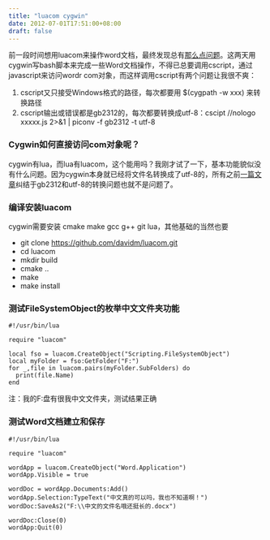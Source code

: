 ```yaml
---
title: "luacom cygwin"
date: 2012-07-01T17:51:00+08:00
draft: false
---
```


前一段时间想用luacom来操作word文档，最终发现总有[那么点问题](http://blog.csdn.net/windtailljj/article/details/7203294)。这两天用cygwin写bash脚本来完成一些Word文档操作，不得已总要调用cscript，通过javascript来访问wordr com对象，而这样调用cscript有两个问题让我很不爽：
1. cscript又只接受Windows格式的路径，每次都要用 $(cygpath -w xxx) 来转换路径
2. cscript输出或错误都是gb2312的，每次都要转换成utf-8：cscipt //nologo xxxxx.js 2>&1 | piconv -f gb2312 -t utf-8


### Cygwin如何直接访问com对象呢？


cygwin有lua，而lua有luacom，这个能用吗？我刚才试了一下，基本功能貌似没有什么问题。因为cygwin本身就已经将文件名转换成了utf-8的，所有之前[一篇文章](http://blog.csdn.net/windtailljj/article/details/7203129)纠结于gb2312和utf-8的转换问题也就不是问题了。


### 编译安装luacom


cygwin需要安装 cmake make gcc g++ git lua，其他基础的当然也要  




* git clone https://github.com/davidm/luacom.git
* cd luacom
* mkdir build
* cmake ..
* make
* make install


### 测试FileSystemObject的枚举中文文件夹功能




```
#!/usr/bin/lua

require "luacom"

local fso = luacom.CreateObject("Scripting.FileSystemObject")
local myFolder = fso:GetFolder("F:")
for _,file in luacom.pairs(myFolder.SubFolders) do
  print(file.Name)
end
```


注：我的F:盘有很我中文文件夹，测试结果正确


### 测试Word文档建立和保存




```
#!/usr/bin/lua

require "luacom"

wordApp = luacom.CreateObject("Word.Application")
wordApp.Visible = true

wordDoc = wordApp.Documents:Add()
wordApp.Selection:TypeText("中文真的可以吗，我也不知道啊！")
wordDoc:SaveAs2("F:\\中文的文件名哦还挺长的.docx")

wordDoc:Close(0)
wordApp:Quit(0)

```
  


  




